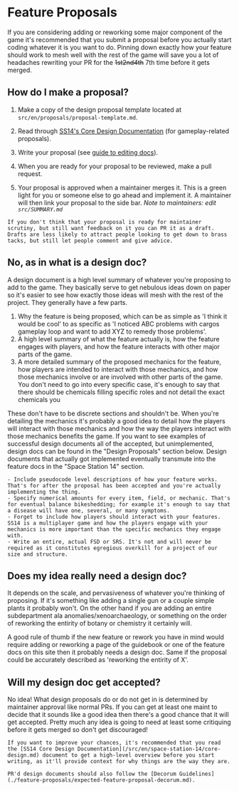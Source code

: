 # Feature Proposals

If you are considering adding or reworking some major component of the game it's recommended that you submit a proposal before you actually start coding whatever it is you want to do. Pinning down exactly how your feature should work to mesh well with the rest of the game will save you a lot of headaches rewriting your PR for the ~~1st2nd4th~~ 7th time before it gets merged.

## How do I make a proposal?

1. Make a copy of the design proposal template located at `src/en/proposals/proposal-template.md`.
   
3. Read through [SS14's Core Design Documentation](../space-station-14/core-design.md) (for gameplay-related proposals).

4. Write your proposal (see [guide to editing docs](../meta/guide-to-editing-docs.md)).

5. When you are ready for your proposal to be reviewed, make a pull request.

6. Your proposal is approved when a maintainer merges it. This is a green light for you or someone else to go ahead and implement it. A maintainer will then link your proposal to the side bar. *Note to maintainers: edit `src/SUMMARY.md`*

``` admonish tip "Unfinished Proposals"
If you don't think that your proposal is ready for maintainer scrutiny, but still want feedback on it you can PR it as a draft. Drafts are less likely to attract people looking to get down to brass tacks, but still let people comment and give advice.
```

## No, as in what is a design doc?

A design document is a high level summary of whatever you're proposing to add to the game. They basically serve to get nebulous ideas down on paper so it's easier to see how exactly those ideas will mesh with the rest of the project. They generally have a few parts.

1. Why the feature is being proposed, which can be as simple as 'I think it would be cool' to as specific as 'I noticed ABC problems with cargos gameplay loop and want to add XYZ to remedy those problems'.
2. A high level summary of what the feature actually is, how the feature engages with players, and how the feature interacts with other major parts of the game.
3. A more detailed summary of the proposed mechanics for the feature, how players are intended to interact with those mechanics, and how those mechanics involve or are involved with other parts of the game. You don't need to go into every specific case, it's enough to say that there should be chemicals filling specific roles and not detail the exact chemicals you

These don't have to be discrete sections and shouldn't be. When you're detailing the mechanics it's probably a good idea to detail how the players will interact with those mechanics and how the way the players interact with those mechanics benefits the game. If you want to see examples of successful design documents all of the accepted, but unimplemented, design docs can be found in the "Design Proposals" section below. Design documents that actually got implemented eventually transmute into the feature docs in the "Space Station 14" section.

``` admonish warning "Don't"
- Include pseudocode level descriptions of how your feature works. That's for after the proposal has been accepted and you're actually implementing the thing.
- Specify numerical amounts for every item, field, or mechanic. That's for eventual balance bikeshedding; for example it's enough to say that a disease will have one, several, or many symptoms.
- Forget to include how players should interact with your features. SS14 is a multiplayer game and how the players engage with your mechanics is more important than the specific mechanics they engage with.
- Write an entire, actual FSD or SRS. It's not and will never be required as it constitutes egregious overkill for a project of our size and structure.
```

## Does my idea really need a design doc?

It depends on the scale, and pervasiveness of whatever you're thinking of proposing. If it's something like adding a single gun or a couple simple plants it probably won't. On the other hand if you are adding an entire subdepartment ala anomalies/xenoarchaeology, or something on the order of reworking the entirity of botany or chemistry it certainly will.

A good rule of thumb if the new feature or rework you have in mind would require adding or reworking a page of the guidebook or one of the feature docs on this site then it probably needs a design doc. Same if the proposal could be accurately described as 'reworking the entirity of X'.

## Will my design doc get accepted?

No idea! What design proposals do or do not get in is determined by maintainer approval like normal PRs. If you can get at least one maint to decide that it sounds like a good idea then there's a good chance that it will get accepted. Pretty much any idea is going to need at least some critiquing before it gets merged so don't get discouraged!

``` admonish tip "Design Principles"
If you want to improve your chances, it's recommended that you read the [SS14 Core Design Documentation](/src/en/space-station-14/core-design.md) document to get a high-level overview before you start writing, as it'll provide context for why things are the way they are.

PR'd design documents should also follow the [Decorum Guidelines](./feature-proposals/expected-feature-proposal-decorum.md).
```
